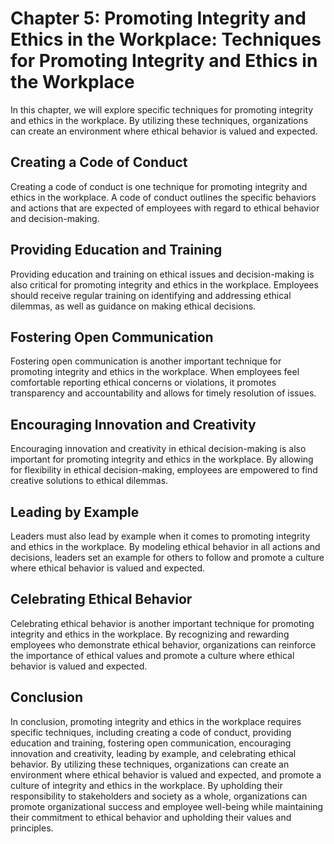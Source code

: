Chapter 5: Promoting Integrity and Ethics in the Workplace: Techniques for Promoting Integrity and Ethics in the Workplace
==========================================================================================================================

In this chapter, we will explore specific techniques for promoting integrity and ethics in the workplace. By utilizing these techniques, organizations can create an environment where ethical behavior is valued and expected.

Creating a Code of Conduct
--------------------------

Creating a code of conduct is one technique for promoting integrity and ethics in the workplace. A code of conduct outlines the specific behaviors and actions that are expected of employees with regard to ethical behavior and decision-making.

Providing Education and Training
--------------------------------

Providing education and training on ethical issues and decision-making is also critical for promoting integrity and ethics in the workplace. Employees should receive regular training on identifying and addressing ethical dilemmas, as well as guidance on making ethical decisions.

Fostering Open Communication
----------------------------

Fostering open communication is another important technique for promoting integrity and ethics in the workplace. When employees feel comfortable reporting ethical concerns or violations, it promotes transparency and accountability and allows for timely resolution of issues.

Encouraging Innovation and Creativity
-------------------------------------

Encouraging innovation and creativity in ethical decision-making is also important for promoting integrity and ethics in the workplace. By allowing for flexibility in ethical decision-making, employees are empowered to find creative solutions to ethical dilemmas.

Leading by Example
------------------

Leaders must also lead by example when it comes to promoting integrity and ethics in the workplace. By modeling ethical behavior in all actions and decisions, leaders set an example for others to follow and promote a culture where ethical behavior is valued and expected.

Celebrating Ethical Behavior
----------------------------

Celebrating ethical behavior is another important technique for promoting integrity and ethics in the workplace. By recognizing and rewarding employees who demonstrate ethical behavior, organizations can reinforce the importance of ethical values and promote a culture where ethical behavior is valued and expected.

Conclusion
----------

In conclusion, promoting integrity and ethics in the workplace requires specific techniques, including creating a code of conduct, providing education and training, fostering open communication, encouraging innovation and creativity, leading by example, and celebrating ethical behavior. By utilizing these techniques, organizations can create an environment where ethical behavior is valued and expected, and promote a culture of integrity and ethics in the workplace. By upholding their responsibility to stakeholders and society as a whole, organizations can promote organizational success and employee well-being while maintaining their commitment to ethical behavior and upholding their values and principles.
